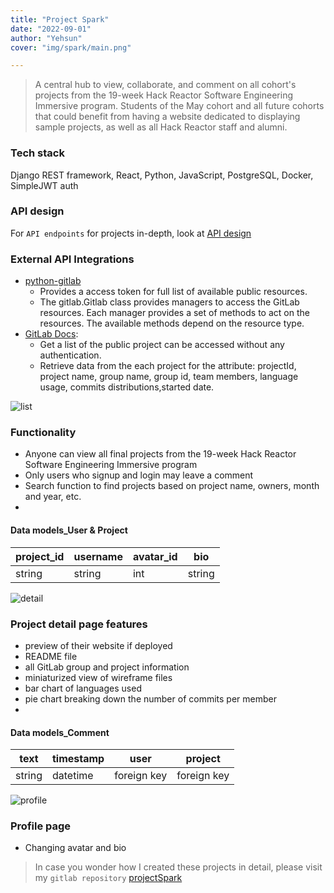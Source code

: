 ```yaml
---
title: "Project Spark"
date: "2022-09-01"
author: "Yehsun"
cover: "img/spark/main.png"

---
```



 > A central hub to view, collaborate, and comment on all cohort's projects from the 19-week Hack Reactor Software Engineering Immersive program. Students of the May cohort and all future cohorts that could benefit from having a website dedicated to displaying sample projects, as well as all Hack Reactor staff and alumni.

 ### Tech stack
  Django REST framework, React, Python, JavaScript, PostgreSQL, Docker,  SimpleJWT auth

### API design
For `API endpoints` for projects in-depth, look at [API design](https://gitlab.com/salmons1/salmon-project/-/blob/main/docs/apis.md)

### External API Integrations
* [python-gitlab](https://python-gitlab.readthedocs.io/en/stable/api-usage.html)
   - Provides a access token for full list of available public resources.
   - The gitlab.Gitlab class provides managers to access the GitLab resources. Each manager provides a set of methods to act on the resources. The available methods depend on the resource type.
* [GitLab Docs](https://docs.gitlab.com/ee/api/projects.html): 
    - Get a list of the public project can be accessed without any authentication.
    - Retrieve data from the each project for the attribute: projectId, project name, group name, group id, team members, language usage, commits distributions,started date. 


![list](/img/spark/list.png)

### Functionality

* Anyone can view all final projects from the 19-week Hack Reactor Software Engineering Immersive program
* Only users who signup and login may leave a comment
* Search function to find projects based on project name, owners, month and year, etc.
* 
  
#### Data models_User & Project
| project_id | username | avatar_id | bio |
|-|-|-|-|
| string | string | int  | string|



![detail](/img/spark/detail.png)


### Project detail page features

* preview of their website if deployed
* README file
* all GitLab group and project information
* miniaturized view of wireframe files
* bar chart of languages used
* pie chart breaking down the number of commits per member
* 

#### Data models_Comment
| text | timestamp | user | project |
|-|-|-|-|
| string | datetime | foreign key | foreign key |


![profile](/img/spark/profile.png)
### Profile page

* Changing avatar and bio

> In case you wonder how I created these projects in detail, please visit my `gitlab repository` [ projectSpark](https://gitlab.com/yehsunkang/projects-spark)
